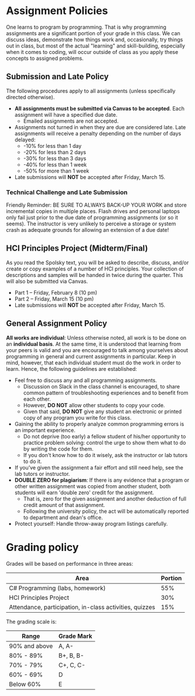 # Assignment Policies

One learns to program by programming. That is why programming assignments are a significant portion of your grade in this class. We can discuss ideas, demonstrate how things work and, occasionally, try things out in class, but most of the actual "learning" and skill-building, especially when it comes to coding, will occur outside of class as you apply these concepts to assigned problems.

## Submission and Late Policy

The following procedures apply to all assignments (unless specifically directed otherwise).

* **All assignments must be submitted via Canvas to be accepted**. Each assignment will have a specified due date.
    * Emailed assignments are not accepted.
* Assignments not turned in when they are due are considered late. Late assignments will receive a penalty depending on the number of days delayed:
    * -10% for less than 1 day
    * -20% for less than 2 days
    * -30% for less than 3 days
    * -40% for less than 1 week
    * -50% for more than 1 week
* Late submissions will **NOT** be accepted after Friday, March 15.

### Technical Challenge and Late Submission
Friendly Reminder: BE SURE TO ALWAYS BACK-UP YOUR WORK and store incremental copies in multiple places. Flash drives and personal laptops only fail just prior to the due date of programming assignments (or so it seems). The instructor is very unlikely to perceive a storage or system crash as adequate grounds for allowing an extension of a due date!

## HCI Principles Project (Midterm/Final)

As you read the Spolsky text, you will be asked to describe, discuss, and/or create or copy examples of a number of HCI principles. Your collection of descriptions and samples will be handed in twice during the quarter. This will also be submitted via Canvas.
* Part 1 – Friday, February 8 (10 pm)
* Part 2 – Friday, March 15 (10 pm)
* Late submissions will **NOT** be accepted after Friday, March 15.

## General Assignment Policy
**All works are individual**: Unless otherwise noted, all work is to be done on an **individual basis**. At the same time, it is understood that learning from your peers is valid and you are encouraged to talk among yourselves about programming in general and current assignments in particular. Keep in mind, however, that each individual student must do the work in order to learn. Hence, the following guidelines are established:

* Feel free to discuss any and all programming assignments.
    * Discussion on Slack in the class channel is encouraged, to share common pattern of troubleshooting experiences and to benefit from each other.
    * However, **DO NOT** allow other students to copy your code.
    * Given that said, **DO NOT** give any student an electronic or printed copy of any program you write for this class.
* Gaining the ability to properly analyze common programming errors is an important experience. 
    * Do not deprive (too early) a fellow student of his/her opportunity to practice problem solving: control the urge to show them what to do by writing the code for them.
    * If you don't know how to do it wisely, ask the instructor or lab tutors to do it.
* If you’ve given the assignment a fair effort and still need help, see the lab tutors or instructor.
* **DOUBLE ZERO for plagiarism**: If there is any evidence that a program or other written assignment was copied from another student, both students will earn 'double zero' credit for the assignment. 
    * That is, zero for the given assignment and another deduction of full credit amount of that assignment.
    * Following the university policy, the act will be automatically reported to department and dean's office.
* Protect yourself: Handle throw-away program listings carefully.

# Grading policy
Grades will be based on performance in three areas:

Area | Portion
------|------
C# Programming (labs, homework) | 55%
HCI Principles Project | 30%
Attendance, participation, in-class activities, quizzes	| 15%

The grading scale is:

Range | Grade Mark
------|------
90% and above|A, A-
80% - 89%|B+, B, B-
70% - 79%|C+, C, C-
60% - 69%|D
Below 60%|E 